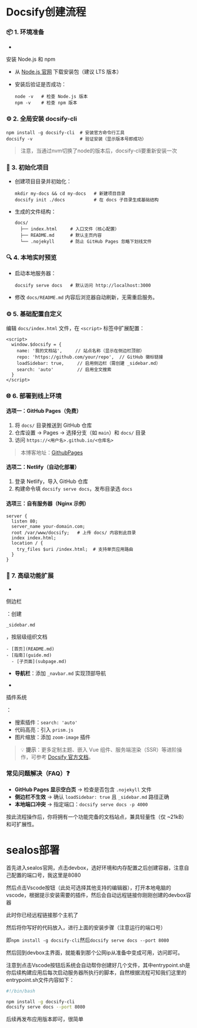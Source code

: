 # Docsify创建流程

### 📦 1. **环境准备**

- 

  安装 Node.js 和 npm

  

  - 从 [Node.js 官网](https://nodejs.org/) 下载安装包（建议 LTS 版本）

  - 安装后验证是否成功：

    ```
    node -v   # 检查 Node.js 版本
    npm -v    # 检查 npm 版本
    ```

### ⚙️ 2. **全局安装 docsify-cli**

```
npm install -g docsify-cli  # 安装官方命令行工具
docsify -v                  # 验证安装（显示版本号即成功）
```
> 注意，当通过nvm切换了node的版本后，docsify-cli要重新安装一次
### 🚀 3. **初始化项目**

- 创建项目目录并初始化：

  ```
  mkdir my-docs && cd my-docs   # 新建项目目录
  docsify init ./docs           # 在 docs 子目录生成基础结构
  ```

- 生成的文件结构：

  ```
  docs/
    ├── index.html     # 入口文件（核心配置）
    ├── README.md      # 默认主页内容
    └── .nojekyll      # 防止 GitHub Pages 忽略下划线文件
  ```

### 🔍 4. **本地实时预览**

- 启动本地服务器：

  ```
  docsify serve docs   # 默认访问 http://localhost:3000
  ```

- 修改 `docs/README.md` 内容后浏览器自动刷新，无需重启服务。

### ⚙️ 5. **基础配置自定义**

编辑 `docs/index.html` 文件，在 `<script>` 标签中扩展配置：

```
<script>
  window.$docsify = {
    name: '我的文档站',     // 站点名称（显示在侧边栏顶部）
    repo: 'https://github.com/your/repo',  // GitHub 徽标链接
    loadSidebar: true,     // 启用侧边栏（需创建 _sidebar.md）
    search: 'auto'         // 启用全文搜索
  }
</script>
```

### 🌐 6. **部署到线上环境**

#### 选项一：GitHub Pages（免费）

1. 将 `docs/` 目录推送到 GitHub 仓库
2. 仓库设置 → Pages → 选择分支（如 `main`）和 `docs/` 目录
3. 访问 `https://<用户名>.github.io/<仓库名>`
> 本博客地址：[GithubPages](https://ksladnasx.github.io/docsify/#/zh-cn/nuxt)

#### 选项二：Netlify（自动化部署）

1. 登录 Netlify，导入 GitHub 仓库
2. 构建命令填 `docsify serve docs`，发布目录选 `docs`

#### 选项三：自有服务器（Nginx 示例）

```
server {
  listen 80;
  server_name your-domain.com;
  root /var/www/docsify;   # 上传 docs/ 内容到此目录
  index index.html;
  location / {
    try_files $uri /index.html;  # 支持单页应用路由
  }
}
```

### 🧩 7. **高级功能扩展**

- 

  侧边栏

  ：创建 

  ```
  _sidebar.md
  ```

  ，按层级组织文档

  ```
  - [首页](README.md)
  - [指南](guide.md)
    - [子页面](subpage.md)
  ```

- **导航栏**：添加 `_navbar.md` 实现顶部导航

- 

  插件系统

  ：

  - 搜索插件：`search: 'auto'`
  - 代码高亮：引入 `prism.js`
  - 图片缩放：添加 `zoom-image` 插件

> 💡 **提示**：更多定制主题、嵌入 Vue 组件、服务端渲染（SSR）等进阶操作，可参考 [Docsify 官方文档](https://docsify.js.org/)。

### 常见问题解决（FAQ）❓

- **GitHub Pages 显示空白页** → 检查是否包含 `.nojekyll` 文件
- **侧边栏不生效** → 确认 `loadSidebar: true` 且 `_sidebar.md` 路径正确
- **本地端口冲突** → 指定端口：`docsify serve docs -p 4000`

按此流程操作后，你将拥有一个功能完备的文档站点，兼具轻量性（仅 ~21kB）和可扩展性。

# sealos部署

首先进入sealos官网，点击devbox，选好环境和内存配置之后创建容器，注意自己配置的端口号，我这里是8080

然后点击Vscode按钮（此处可选择其他支持的编辑器），打开本地电脑的vscode，根据提示安装需要的插件，然后会自动远程链接你刚刚创建的devbox容器

此时你已经远程链接那个主机了

然后将你写好的代码放入，进行上面的安装步骤（注意运行的端口号）

即`npm install -g docsify-cli`然后`docsify serve docs --port 8080`

然后回到devbox主界面，就能看到那个公网ip从准备中变成可用，访问即可。

注意到点击Vscode按钮后系统会自动帮你创建好几个文件，其中entrypoint.sh是你后续构建应用后每次启动服务器所执行的脚本，自然根据流程可知我们这里的entrypoint.sh文件内容如下：

```sh
#!/bin/bash

npm install -g docsify-cli
docsify serve docs --port 8080
```

后续再发布应用版本即可，很简单

